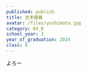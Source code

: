 ```yaml
---
published: publish
title: 吉本健義
avatar: /files/yoshimoto.jpg
category: 04_B
school_year: 3
year_of_graduation: 2024
class: 8
---
```

よろー